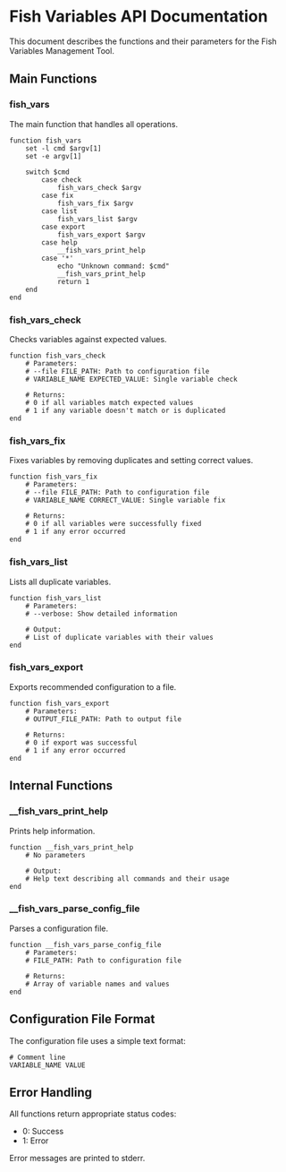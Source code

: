 # Fish Variables API Documentation

This document describes the functions and their parameters for the Fish Variables Management Tool.

## Main Functions

### fish_vars

The main function that handles all operations.

```fish
function fish_vars
    set -l cmd $argv[1]
    set -e argv[1]
    
    switch $cmd
        case check
            fish_vars_check $argv
        case fix
            fish_vars_fix $argv
        case list
            fish_vars_list $argv
        case export
            fish_vars_export $argv
        case help
            __fish_vars_print_help
        case '*'
            echo "Unknown command: $cmd"
            __fish_vars_print_help
            return 1
    end
end
```

### fish_vars_check

Checks variables against expected values.

```fish
function fish_vars_check
    # Parameters:
    # --file FILE_PATH: Path to configuration file
    # VARIABLE_NAME EXPECTED_VALUE: Single variable check
    
    # Returns:
    # 0 if all variables match expected values
    # 1 if any variable doesn't match or is duplicated
end
```

### fish_vars_fix

Fixes variables by removing duplicates and setting correct values.

```fish
function fish_vars_fix
    # Parameters:
    # --file FILE_PATH: Path to configuration file
    # VARIABLE_NAME CORRECT_VALUE: Single variable fix
    
    # Returns:
    # 0 if all variables were successfully fixed
    # 1 if any error occurred
end
```

### fish_vars_list

Lists all duplicate variables.

```fish
function fish_vars_list
    # Parameters:
    # --verbose: Show detailed information
    
    # Output:
    # List of duplicate variables with their values
end
```

### fish_vars_export

Exports recommended configuration to a file.

```fish
function fish_vars_export
    # Parameters:
    # OUTPUT_FILE_PATH: Path to output file
    
    # Returns:
    # 0 if export was successful
    # 1 if any error occurred
end
```

## Internal Functions

### __fish_vars_print_help

Prints help information.

```fish
function __fish_vars_print_help
    # No parameters
    
    # Output:
    # Help text describing all commands and their usage
end
```

### __fish_vars_parse_config_file

Parses a configuration file.

```fish
function __fish_vars_parse_config_file
    # Parameters:
    # FILE_PATH: Path to configuration file
    
    # Returns:
    # Array of variable names and values
end
```

## Configuration File Format

The configuration file uses a simple text format:

```
# Comment line
VARIABLE_NAME VALUE
```

## Error Handling

All functions return appropriate status codes:
- 0: Success
- 1: Error

Error messages are printed to stderr.
